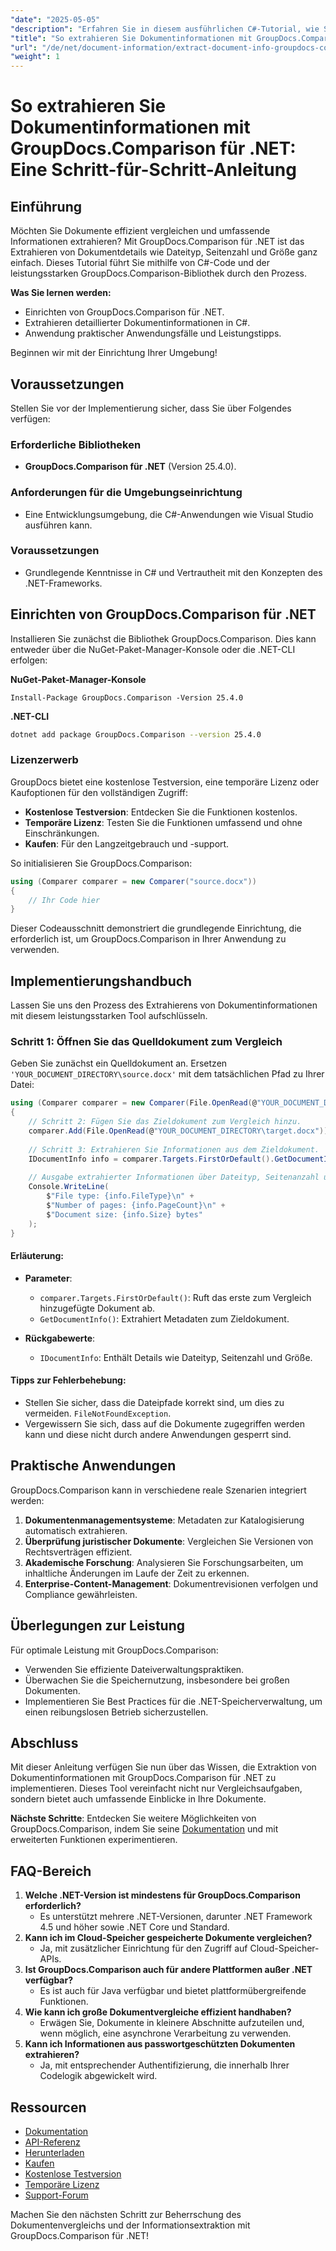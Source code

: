 ```yaml
---
"date": "2025-05-05"
"description": "Erfahren Sie in diesem ausführlichen C#-Tutorial, wie Sie mit GroupDocs.Comparison für .NET Dokumentinformationen wie Dateityp, Seitenzahl und Größe extrahieren."
"title": "So extrahieren Sie Dokumentinformationen mit GroupDocs.Comparison für .NET – Ein umfassender Leitfaden"
"url": "/de/net/document-information/extract-document-info-groupdocs-comparison-net/"
"weight": 1
---
```


# So extrahieren Sie Dokumentinformationen mit GroupDocs.Comparison für .NET: Eine Schritt-für-Schritt-Anleitung

## Einführung

Möchten Sie Dokumente effizient vergleichen und umfassende Informationen extrahieren? Mit GroupDocs.Comparison für .NET ist das Extrahieren von Dokumentdetails wie Dateityp, Seitenzahl und Größe ganz einfach. Dieses Tutorial führt Sie mithilfe von C#-Code und der leistungsstarken GroupDocs.Comparison-Bibliothek durch den Prozess.

**Was Sie lernen werden:**
- Einrichten von GroupDocs.Comparison für .NET.
- Extrahieren detaillierter Dokumentinformationen in C#.
- Anwendung praktischer Anwendungsfälle und Leistungstipps.

Beginnen wir mit der Einrichtung Ihrer Umgebung!

## Voraussetzungen

Stellen Sie vor der Implementierung sicher, dass Sie über Folgendes verfügen:

### Erforderliche Bibliotheken
- **GroupDocs.Comparison für .NET** (Version 25.4.0).

### Anforderungen für die Umgebungseinrichtung
- Eine Entwicklungsumgebung, die C#-Anwendungen wie Visual Studio ausführen kann.

### Voraussetzungen
- Grundlegende Kenntnisse in C# und Vertrautheit mit den Konzepten des .NET-Frameworks.

## Einrichten von GroupDocs.Comparison für .NET

Installieren Sie zunächst die Bibliothek GroupDocs.Comparison. Dies kann entweder über die NuGet-Paket-Manager-Konsole oder die .NET-CLI erfolgen:

**NuGet-Paket-Manager-Konsole**
```plaintext
Install-Package GroupDocs.Comparison -Version 25.4.0
```

**\.NET-CLI**
```bash
dotnet add package GroupDocs.Comparison --version 25.4.0
```

### Lizenzerwerb
GroupDocs bietet eine kostenlose Testversion, eine temporäre Lizenz oder Kaufoptionen für den vollständigen Zugriff:
- **Kostenlose Testversion**: Entdecken Sie die Funktionen kostenlos.
- **Temporäre Lizenz**: Testen Sie die Funktionen umfassend und ohne Einschränkungen.
- **Kaufen**: Für den Langzeitgebrauch und -support.

So initialisieren Sie GroupDocs.Comparison:
```csharp
using (Comparer comparer = new Comparer("source.docx"))
{
    // Ihr Code hier
}
```
Dieser Codeausschnitt demonstriert die grundlegende Einrichtung, die erforderlich ist, um GroupDocs.Comparison in Ihrer Anwendung zu verwenden.

## Implementierungshandbuch

Lassen Sie uns den Prozess des Extrahierens von Dokumentinformationen mit diesem leistungsstarken Tool aufschlüsseln.

### Schritt 1: Öffnen Sie das Quelldokument zum Vergleich

Geben Sie zunächst ein Quelldokument an. Ersetzen `'YOUR_DOCUMENT_DIRECTORY\source.docx'` mit dem tatsächlichen Pfad zu Ihrer Datei:
```csharp
using (Comparer comparer = new Comparer(File.OpenRead(@"YOUR_DOCUMENT_DIRECTORY\source.docx")))
{
    // Schritt 2: Fügen Sie das Zieldokument zum Vergleich hinzu.
    comparer.Add(File.OpenRead(@"YOUR_DOCUMENT_DIRECTORY\target.docx"));
    
    // Schritt 3: Extrahieren Sie Informationen aus dem Zieldokument.
    IDocumentInfo info = comparer.Targets.FirstOrDefault().GetDocumentInfo();
    
    // Ausgabe extrahierter Informationen über Dateityp, Seitenanzahl und Größe in Bytes
    Console.WriteLine(
        $"File type: {info.FileType}\n" +
        $"Number of pages: {info.PageCount}\n" +
        $"Document size: {info.Size} bytes"
    );
}
```
#### Erläuterung:
- **Parameter**:
  - `comparer.Targets.FirstOrDefault()`: Ruft das erste zum Vergleich hinzugefügte Dokument ab.
  - `GetDocumentInfo()`: Extrahiert Metadaten zum Zieldokument.

- **Rückgabewerte**: 
  - `IDocumentInfo`: Enthält Details wie Dateityp, Seitenzahl und Größe.

#### Tipps zur Fehlerbehebung:
- Stellen Sie sicher, dass die Dateipfade korrekt sind, um dies zu vermeiden. `FileNotFoundException`.
- Vergewissern Sie sich, dass auf die Dokumente zugegriffen werden kann und diese nicht durch andere Anwendungen gesperrt sind.

## Praktische Anwendungen

GroupDocs.Comparison kann in verschiedene reale Szenarien integriert werden:
1. **Dokumentenmanagementsysteme**: Metadaten zur Katalogisierung automatisch extrahieren.
2. **Überprüfung juristischer Dokumente**: Vergleichen Sie Versionen von Rechtsverträgen effizient.
3. **Akademische Forschung**: Analysieren Sie Forschungsarbeiten, um inhaltliche Änderungen im Laufe der Zeit zu erkennen.
4. **Enterprise-Content-Management**: Dokumentrevisionen verfolgen und Compliance gewährleisten.

## Überlegungen zur Leistung

Für optimale Leistung mit GroupDocs.Comparison:
- Verwenden Sie effiziente Dateiverwaltungspraktiken.
- Überwachen Sie die Speichernutzung, insbesondere bei großen Dokumenten.
- Implementieren Sie Best Practices für die .NET-Speicherverwaltung, um einen reibungslosen Betrieb sicherzustellen.

## Abschluss

Mit dieser Anleitung verfügen Sie nun über das Wissen, die Extraktion von Dokumentinformationen mit GroupDocs.Comparison für .NET zu implementieren. Dieses Tool vereinfacht nicht nur Vergleichsaufgaben, sondern bietet auch umfassende Einblicke in Ihre Dokumente.

**Nächste Schritte**: Entdecken Sie weitere Möglichkeiten von GroupDocs.Comparison, indem Sie seine [Dokumentation](https://docs.groupdocs.com/comparison/net/) und mit erweiterten Funktionen experimentieren.

## FAQ-Bereich

1. **Welche .NET-Version ist mindestens für GroupDocs.Comparison erforderlich?**
   - Es unterstützt mehrere .NET-Versionen, darunter .NET Framework 4.5 und höher sowie .NET Core und Standard.
2. **Kann ich im Cloud-Speicher gespeicherte Dokumente vergleichen?**
   - Ja, mit zusätzlicher Einrichtung für den Zugriff auf Cloud-Speicher-APIs.
3. **Ist GroupDocs.Comparison auch für andere Plattformen außer .NET verfügbar?**
   - Es ist auch für Java verfügbar und bietet plattformübergreifende Funktionen.
4. **Wie kann ich große Dokumentvergleiche effizient handhaben?**
   - Erwägen Sie, Dokumente in kleinere Abschnitte aufzuteilen und, wenn möglich, eine asynchrone Verarbeitung zu verwenden.
5. **Kann ich Informationen aus passwortgeschützten Dokumenten extrahieren?**
   - Ja, mit entsprechender Authentifizierung, die innerhalb Ihrer Codelogik abgewickelt wird.

## Ressourcen

- [Dokumentation](https://docs.groupdocs.com/comparison/net/)
- [API-Referenz](https://reference.groupdocs.com/comparison/net/)
- [Herunterladen](https://releases.groupdocs.com/comparison/net/)
- [Kaufen](https://purchase.groupdocs.com/buy)
- [Kostenlose Testversion](https://releases.groupdocs.com/comparison/net/)
- [Temporäre Lizenz](https://purchase.groupdocs.com/temporary-license/)
- [Support-Forum](https://forum.groupdocs.com/c/comparison/)

Machen Sie den nächsten Schritt zur Beherrschung des Dokumentenvergleichs und der Informationsextraktion mit GroupDocs.Comparison für .NET!